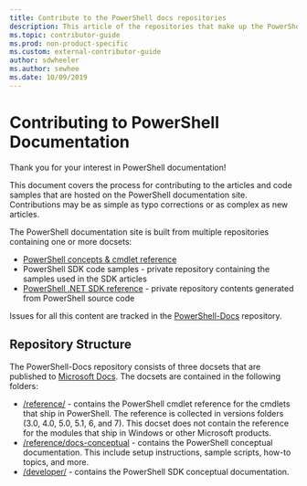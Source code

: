 ```yaml
---
title: Contribute to the PowerShell docs repositories
description: This article of the repositories that make up the PowerShell documentation.
ms.topic: contributor-guide
ms.prod: non-product-specific
ms.custom: external-contributor-guide
author: sdwheeler
ms.author: sewhee
ms.date: 10/09/2019
---
```

# Contributing to PowerShell Documentation

Thank you for your interest in PowerShell documentation!

This document covers the process for contributing to the articles and code samples that are hosted
on the PowerShell documentation site. Contributions may be as simple as typo corrections or as
complex as new articles.

The PowerShell documentation site is built from multiple repositories containing one or more
docsets:

- [PowerShell concepts & cmdlet reference][psdocs]
- PowerShell SDK code samples - private repository containing the samples used in the SDK articles
- [PowerShell .NET SDK reference](/dotnet/api/?view=pscore-6.2.0) - private repository contents
  generated from PowerShell source code

Issues for all this content are tracked in the [PowerShell-Docs][docsrepo] repository.

## Repository Structure

The PowerShell-Docs repository consists of three docsets that are published to
[Microsoft Docs][psdocs]. The docsets are contained in the following folders:

- [/reference/][ref] - contains the PowerShell cmdlet reference for the cmdlets that ship in
  PowerShell. The reference is collected in versions folders (3.0, 4.0, 5.0, 5.1, 6, and 7). This
  docset does not contain the reference for the modules that ship in Windows or other Microsoft
  products.
- [/reference/docs-conceptual][conceptual] - contains the PowerShell conceptual documentation. This
  include setup instructions, sample scripts, how-to topics, and more.
- [/developer/][SDK] - contains the PowerShell SDK conceptual documentation.

<!--link refs-->
[psdocs]: https://docs.microsoft.com/powershell
[docsrepo]: https://github.com/MicrosoftDocs/PowerShell-Docs
[ref]: https://github.com/MicrosoftDocs/PowerShell-Docs/tree/staging/reference
[conceptual]: https://github.com/MicrosoftDocs/PowerShell-Docs/tree/staging/reference/docs-conceptual
[SDK]: https://github.com/MicrosoftDocs/PowerShell-Docs/tree/staging/developer

